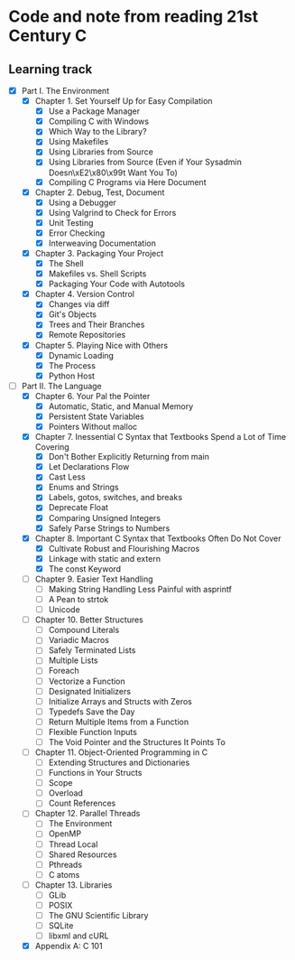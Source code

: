 # Code and note from reading 21st Century C

## Learning track

- [x] Part I. The Environment
  - [x] Chapter 1. Set Yourself Up for Easy Compilation
    - [x] Use a Package Manager
    - [x] Compiling C with Windows
    - [x] Which Way to the Library?
    - [x] Using Makefiles
    - [x] Using Libraries from Source
    - [x] Using Libraries from Source (Even if Your Sysadmin Doesn\xE2\x80\x99t Want You To)
    - [x] Compiling C Programs via Here Document
  - [x] Chapter 2. Debug, Test, Document
    - [x] Using a Debugger
    - [x] Using Valgrind to Check for Errors
    - [x] Unit Testing
    - [x] Error Checking
    - [x] Interweaving Documentation
  - [x] Chapter 3. Packaging Your Project
    - [x] The Shell
    - [x] Makefiles vs. Shell Scripts
    - [x] Packaging Your Code with Autotools
  - [x] Chapter 4. Version Control
    - [x] Changes via diff
    - [x] Git's Objects
    - [x] Trees and Their Branches
    - [x] Remote Repositories
  - [x] Chapter 5. Playing Nice with Others
    - [x] Dynamic Loading
    - [x] The Process
    - [x] Python Host
- [ ] Part II. The Language
  - [x] Chapter 6. Your Pal the Pointer
    - [x] Automatic, Static, and Manual Memory
    - [x] Persistent State Variables
    - [x] Pointers Without malloc
  - [x] Chapter 7. Inessential C Syntax that Textbooks Spend a Lot of Time Covering
    - [x] Don't Bother Explicitly Returning from main
    - [x] Let Declarations Flow
    - [x] Cast Less
    - [x] Enums and Strings
    - [x] Labels, gotos, switches, and breaks
    - [x] Deprecate Float
    - [x] Comparing Unsigned Integers
    - [x] Safely Parse Strings to Numbers
  - [x] Chapter 8. Important C Syntax that Textbooks Often Do Not Cover
    - [x] Cultivate Robust and Flourishing Macros
    - [x] Linkage with static and extern
    - [x] The const Keyword
  - [ ] Chapter 9. Easier Text Handling
    - [ ] Making String Handling Less Painful with asprintf
    - [ ] A Pean to strtok
    - [ ] Unicode
  - [ ] Chapter 10. Better Structures
    - [ ] Compound Literals
    - [ ] Variadic Macros
    - [ ] Safely Terminated Lists
    - [ ] Multiple Lists
    - [ ] Foreach
    - [ ] Vectorize a Function
    - [ ] Designated Initializers
    - [ ] Initialize Arrays and Structs with Zeros
    - [ ] Typedefs Save the Day
    - [ ] Return Multiple Items from a Function
    - [ ] Flexible Function Inputs
    - [ ] The Void Pointer and the Structures It Points To
  - [ ] Chapter 11. Object-Oriented Programming in C
    - [ ] Extending Structures and Dictionaries
    - [ ] Functions in Your Structs
    - [ ] Scope
    - [ ] Overload
    - [ ] Count References
  - [ ] Chapter 12. Parallel Threads
    - [ ] The Environment
    - [ ] OpenMP
    - [ ] Thread Local
    - [ ] Shared Resources
    - [ ] Pthreads
    - [ ] C atoms
  - [ ] Chapter 13. Libraries
    - [ ] GLib
    - [ ] POSIX
    - [ ] The GNU Scientific Library
    - [ ] SQLite
    - [ ] libxml and cURL
  - [x] Appendix A: C 101
